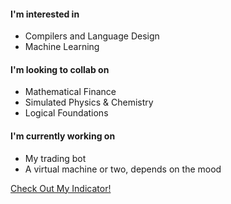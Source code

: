 #### I'm interested in
* Compilers and Language Design
* Machine Learning

#### I'm looking to collab on
* Mathematical Finance
* Simulated Physics & Chemistry
* Logical Foundations

#### I'm currently working on
* My trading bot
* A virtual machine or two, depends on the mood

[Check Out My Indicator!](https://www.tradingview.com/script/I4ifUwSu-Daily-Play-Ace-Spectrum/)
